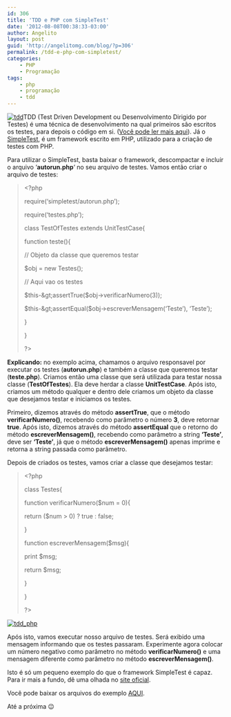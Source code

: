 ```yaml
---
id: 306
title: 'TDD e PHP com SimpleTest'
date: '2012-08-08T00:38:33-03:00'
author: Angelito
layout: post
guid: 'http://angelitomg.com/blog/?p=306'
permalink: /tdd-e-php-com-simpletest/
categories:
    - PHP
    - Programação
tags:
    - php
    - programação
    - tdd
---
```


[![](http://angelitomg.github.io/wp-content/uploads/2012/08/tdd.png "tdd")](http://angelitomg.github.io/wp-content/uploads/2012/08/tdd.png)TDD (Test Driven Development ou Desenvolvimento Dirigido por Testes) é uma técnica de desenvolvimento na qual primeiros são escritos os testes, para depois o código em si. ([Você pode ler mais aqui](http://pt.wikipedia.org/wiki/Test_Driven_Development)). Já o [SimpleTest](http://www.simpletest.org/), é um framework escrito em PHP, utilizado para a criação de testes com PHP.

Para utilizar o SimpleTest, basta baixar o framework, descompactar e incluir o arquivo ‘**autorun.php**‘ no seu arquivo de testes. Vamos então criar o arquivo de testes:

> &lt;?php
> 
> require(‘simpletest/autorun.php’);
> 
> require(‘testes.php’);
> 
> class TestOfTestes extends UnitTestCase{
> 
> function teste(){
> 
> // Objeto da classe que queremos testar
> 
> $obj = new Testes();
> 
> // Aqui vao os testes
> 
> $this-&gt;assertTrue($obj-&gt;verificarNumero(3));
> 
> $this-&gt;assertEqual($obj-&gt;escreverMensagem(‘Teste’), ‘Teste’);
> 
> }
> 
> }
> 
> ?&gt;

**Explicando:** no exemplo acima, chamamos o arquivo responsavel por executar os testes (**autorun.php**) e também a classe que queremos testar (**teste.php**). Criamos então uma classe que será utilizada para testar nossa classe (**TestOfTestes**). Ela deve herdar a classe **UnitTestCase**. Após isto, criamos um método qualquer e dentro dele criamos um objeto da classe que desejamos testar e iniciamos os testes.

Primeiro, dizemos através do método **assertTrue**, que o método **verificarNumero()**, recebendo como parâmetro o número **3**, deve retornar **true**. Após isto, dizemos através do método **assertEqual** que o retorno do método **escreverMensagem()**, recebendo como parâmetro a string **‘Teste’**, deve ser **‘Teste’**, já que o método **escreverMensagem()** apenas imprime e retorna a string passada como parâmetro.

Depois de criados os testes, vamos criar a classe que desejamos testar:

> &lt;?php
> 
> class Testes{
> 
> function verificarNumero($num = 0){
> 
> return ($num &gt; 0) ? true : false;
> 
> }
> 
> function escreverMensagem($msg){
> 
> print $msg;
> 
> return $msg;
> 
> }
> 
> }
> 
> ?&gt;

[![](http://angelitomg.github.io/wp-content/uploads/2012/08/tdd_php.png "tdd_php")](http://angelitomg.github.io/wp-content/uploads/2012/08/tdd_php.png)

Após isto, vamos executar nosso arquivo de testes. Será exibido uma mensagem informando que os testes passaram. Experimente agora colocar um número negativo como parâmetro no método **verificarNumero()** e uma mensagem diferente como parâmetro no método **escreverMensagem()**.

Isto é só um pequeno exemplo do que o framework SimpleTest é capaz. Para ir mais a fundo, dê uma olhada no [site oficial](http://www.simpletest.org).

Você pode baixar os arquivos do exemplo [AQUI](https://angelitomg.github.io/downloads/tdd_php.zip).

Até a próxima 😉